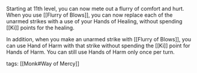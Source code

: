 Starting at 11th level, you can now mete out a flurry of comfort and hurt. When you use [[Flurry of Blows]], you can now replace each of the unarmed strikes with a use of your Hands of Healing, without spending [[Ki]] points for the healing.

In addition, when you make an unarmed strike with [[Flurry of Blows]], you can use Hand of Harm with that strike without spending the [[Ki]] point for Hands of Harm. You can still use Hands of Harm only once per turn.

tags: [[Monk#Way of Mercy]]